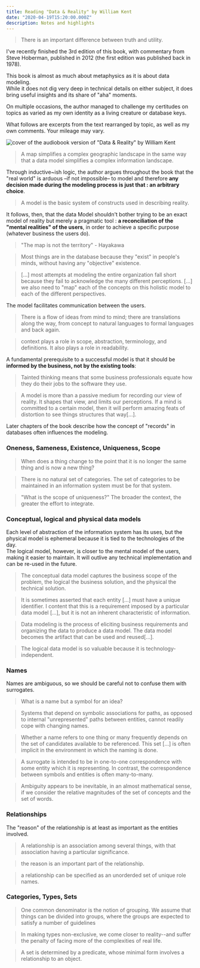 ```yaml
---
title: Reading "Data & Reality" by William Kent
date: "2020-04-19T15:20:00.000Z"
description: Notes and highlights
---
```


> There is an important difference between truth and utility.

I've recently finished the 3rd edition of this book, with commentary from Steve Hoberman, published in 2012 (the first edition was published back in  1978).  

This book is almost as much about metaphysics as it is about data modeling.  
While it does not dig very deep in technical details on either subject, it does bring useful insights and its share of "aha" moments.  

On multiple occasions, the author managed to challenge my certitudes on topics as varied as my own identity as a living creature or database keys.

What follows are excerpts from the text rearranged by topic, as well as my own comments. Your mileage may vary.

![cover of the audiobook version of "Data & Reality" by William Kent](cover.jpg "Cover of \"Data & Reality\" by William Kent")

> A map simplifies a complex geographic landscape in the same way that a data model simplifies a complex information landscape.

Through inductive~ish logic, the author argues throughout the book that the "real world" is arduous –if not impossible– to model and therefore **any decision made during the modeling process is just that : an arbitrary choice**.

> A model is the basic system of constructs used in describing reality.

It follows, then, that the data Model shouldn't bother trying to be an exact model of reality but merely a pragmatic tool : **a reconciliation of the "mental realities" of the users**, in order to achieve a specific purpose (whatever business the users do).

> "The map is not the territory" - Hayakawa

> Most things are in the database because they "exist" in people's minds, without having any "objective" existence.

> \[...\] most attempts at modeling the entire organization fall short because they fail to acknowledge the many different perceptions.
> \[...\] we also need to "map" each of the concepts on this holistic model to each of the different perspectives.

The model facilitates communication between the users.

> There is a flow of ideas from mind to mind; there are translations along the way, from concept to natural languages to formal languages and back again.

> context plays a role in scope, abstraction, terminology, and definitions. It also plays a role in readability.

A fundamental prerequisite to a successful model is that it should be **informed by the business, not by the existing tools**:

> Tainted thinking means that some business professionals equate how they do their jobs to the software they use.

> A model is more than a passive medium for recording our view of reality. It shapes that view, and limits our perceptions. If a mind is committed to a certain model, then it will perform amazing feats of distortion to see things structures that way\[...\].

Later chapters of the book describe how the concept of "records" in databases often influences the modeling.

### Oneness, Sameness, Existence, Uniqueness, Scope

> When does a thing change to the point that it is no longer the same thing and is now a new thing?

> There is no natural set of categories. The set of categories to be maintained in an information system must be for that system.

> "What is the scope of uniqueness?" The broader the context, the greater the effort to integrate.

### Conceptual, logical and physical data models

Each level of abstraction of the information system has its uses, but the physical model is ephemeral because it is tied to the technologies of the day.  
The logical model, however, is closer to the mental model of the users, making it easier to maintain. It will outlive any technical implementation and can be re-used in the future.

> The conceptual data model captures the business scope of the problem, the logical the business solution, and the physical the technical solution.

> It is sometimes asserted that each entity \[...\] must have a unique identifier. I content that this is a requirement imposed by a particular data model \[...\], but it is not an inherent characteristic of information.

> Data modeling is the process of eliciting business requirements and organizing the data to produce a data model. The data model becomes the artifact that can be used and reused\[...\].

> The logical data model is so valuable because it is technology-independent.

### Names

Names are ambiguous, so we should be careful not to confuse them with surrogates.

> What is a name but a symbol for an idea?

> Systems that depend on symbolic associations for paths, as opposed to internal "unrepresented" paths between entities, cannot readily cope with changing names.

> Whether a name refers to one thing or many frequently depends on the set of candidates available to be referenced. This set \[...\] is often implicit in the environment in which the naming is done.

> A surrogate is intended to be in one-to-one correspondence with some entity which it is representing. In contrast, the correspondence between symbols and entities is often many-to-many.

> Ambiguity appears to be inevitable, in an almost mathematical sense, if we consider the relative magnitudes of the set of concepts and the set of words.

### Relationships

The "reason" of the relationship is at least as important as the entities involved.

> A relationship is an association among several things, with that association having a particular significance.

> the reason is an important part of the relationship.

> a relationship can be specified as an unorderded set of unique role names.

### Categories, Types, Sets

> One common denominator is the notion of grouping. We assume that things can be divided into groups, where the groups are expected to satisfy a number of guidelines

> In making types non-exclusive, we come closer to reality--and suffer the penalty of facing more of the complexities of real life.

> A set is determined by a predicate, whose minimal form involves a relationship to an object.
